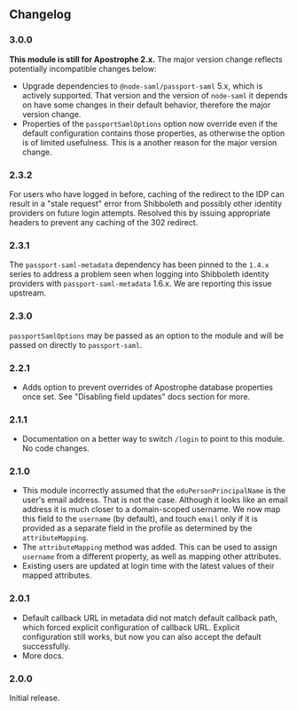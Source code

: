## Changelog

### 3.0.0

**This module is still for Apostrophe 2.x.** The major version change reflects potentially incompatible changes below:

* Upgrade dependencies to `@node-saml/passport-saml` 5.x, which is actively supported. That version and the version of `node-saml` it depends on have some changes in their default behavior, therefore the major version change.
* Properties of the `passportSamlOptions` option now override even if the default configuration contains those properties, as otherwise the option is of limited usefulness. This is a another reason for the major version change.

### 2.3.2

For users who have logged in before, caching of the redirect to the IDP can result in a "stale request" error from Shibboleth and possibly other identity providers on future login attempts. Resolved this by issuing appropriate headers to prevent any caching of the 302 redirect.

### 2.3.1

The `passport-saml-metadata` dependency has been pinned to the `1.4.x` series to address a
problem seen when logging into Shibboleth identity providers with `passport-saml-metadata` 1.6.x.
We are reporting this issue upstream.

### 2.3.0

`passportSamlOptions` may be passed as an option to the module and will be passed on directly to `passport-saml`.

### 2.2.1

* Adds option to prevent overrides of Apostrophe database properties once set. See "Disabling field updates" docs section for more.

### 2.1.1

* Documentation on a better way to switch `/login` to point to this module. No code changes.

### 2.1.0

* This module incorrectly assumed that the `eduPersonPrincipalName` is the user's email address. That is not the case. Although it looks like an email address it is much closer to a domain-scoped username. We now map this field to the `username` (by default), and touch `email` only if it is provided as a separate field in the profile as determined by the `attributeMapping`.
* The `attributeMapping` method was added. This can be used to assign `username` from a different property, as well as mapping other attributes.
* Existing users are updated at login time with the latest values of their mapped attributes.

### 2.0.1

* Default callback URL in metadata did not match default callback path, which forced explicit configuration of callback URL. Explicit configuration still works, but now you can also accept the default successfully.
* More docs.

### 2.0.0

Initial release.
